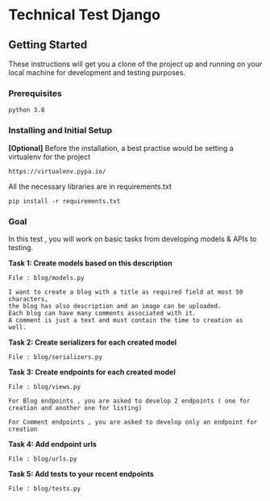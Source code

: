 # Technical Test Django

## Getting Started

These instructions will get you a clone of the project up and running on your local machine for development and testing purposes.
### Prerequisites
```
python 3.8
```
### Installing and Initial Setup

**[Optional]** 
Before the installation, a best practise would be setting a virtualenv for the project 

```
https://virtualenv.pypa.io/
```

All the necessary libraries are in requirements.txt
```
pip install -r requirements.txt
```

### Goal

In this test , you will work on  basic tasks from developing models & APIs to testing.



**Task 1: Create models based on this description**
```
File : blog/models.py
```
```
I want to create a blog with a title as required field at most 50 characters, 
the blog has also description and an image can be uploaded.
Each blog can have many comments associated with it.
A comment is just a text and must contain the time to creation as well.
```

**Task 2: Create serializers for each created model**
```
File : blog/serializers.py
```

**Task 3: Create endpoints for each created model**
```
File : blog/views.py
```
```
For Blog endpoints , you are asked to develop 2 endpoints ( one for creation and another one for listing)

For Comment endpoints , you are asked to develop only an endpoint for creation
```

**Task 4: Add endpoint urls**
```
File : blog/urls.py
```

**Task 5: Add tests to your recent endpoints**
```
File : blog/tests.py
```